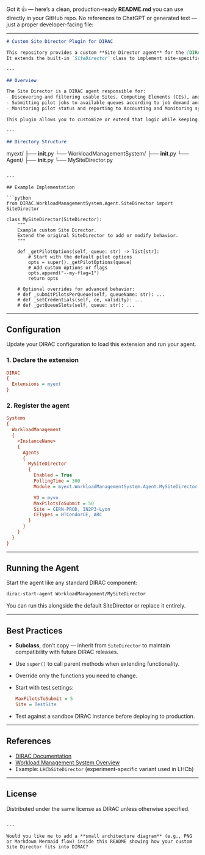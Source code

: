 Got it 👍 — here’s a clean, production-ready **README.md** you can use directly in your GitHub repo.
No references to ChatGPT or generated text — just a proper developer-facing file:

---

```markdown
# Custom Site Director Plugin for DIRAC

This repository provides a custom **Site Director agent** for the [DIRAC](https://diracgrid.org) framework.  
It extends the built-in `SiteDirector` class to implement site-specific behavior without modifying the DIRAC core.

---

## Overview

The Site Director is a DIRAC agent responsible for:
- Discovering and filtering usable Sites, Computing Elements (CEs), and Queues.
- Submitting pilot jobs to available queues according to job demand and capacity.
- Monitoring pilot status and reporting to Accounting and Monitoring systems.

This plugin allows you to customize or extend that logic while keeping full compatibility with DIRAC updates.

---

## Directory Structure

```

myext/
├── **init**.py
└── WorkloadManagementSystem/
├── **init**.py
└── Agent/
├── **init**.py
└── MySiteDirector.py

````

---

## Example Implementation

```python
from DIRAC.WorkloadManagementSystem.Agent.SiteDirector import SiteDirector

class MySiteDirector(SiteDirector):
    """
    Example custom Site Director.
    Extend the original SiteDirector to add or modify behavior.
    """

    def _getPilotOptions(self, queue: str) -> list[str]:
        # Start with the default pilot options
        opts = super()._getPilotOptions(queue)
        # Add custom options or flags
        opts.append("--my-flag=1")
        return opts

    # Optional overrides for advanced behavior:
    # def _submitPilotsPerQueue(self, queueName: str): ...
    # def _setCredentials(self, ce, validity): ...
    # def _getQueueSlots(self, queue: str): ...
````

---

## Configuration

Update your DIRAC configuration to load this extension and run your agent.

### 1. Declare the extension

```ini
DIRAC
{
  Extensions = myext
}
```

### 2. Register the agent

```ini
Systems
{
  WorkloadManagement
  {
    <InstanceName>
    {
      Agents
      {
        MySiteDirector
        {
          Enabled = True
          PollingTime = 300
          Module = myext.WorkloadManagementSystem.Agent.MySiteDirector

          VO = myvo
          MaxPilotsToSubmit = 50
          Site = CERN-PROD, IN2P3-Lyon
          CETypes = HTCondorCE, ARC
        }
      }
    }
  }
}
```

---

## Running the Agent

Start the agent like any standard DIRAC component:

```bash
dirac-start-agent WorkloadManagement/MySiteDirector
```

You can run this alongside the default SiteDirector or replace it entirely.

---

## Best Practices

* **Subclass**, don’t copy — inherit from `SiteDirector` to maintain compatibility with future DIRAC releases.
* Use `super()` to call parent methods when extending functionality.
* Override only the functions you need to change.
* Start with test settings:

  ```ini
  MaxPilotsToSubmit = 5
  Site = TestSite
  ```
* Test against a sandbox DIRAC instance before deploying to production.

---

## References

* [DIRAC Documentation](https://dirac.readthedocs.io/)
* [Workload Management System Overview](https://dirac.readthedocs.io/en/latest/WorkloadManagementSystem/)
* Example: `LHCbSiteDirector` (experiment-specific variant used in LHCb)

---

## License

Distributed under the same license as DIRAC unless otherwise specified.

```

---

Would you like me to add a **small architecture diagram** (e.g., PNG or Markdown Mermaid flow) inside this README showing how your custom Site Director fits into DIRAC?
```
